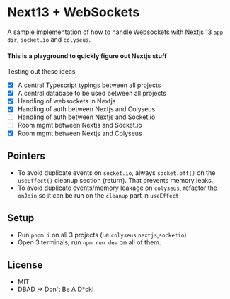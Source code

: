 # Next13 + WebSockets
A sample implementation of how to handle Websockets with Nextjs 13 `app dir`, `socket.io` and `colyseus`.

#### This is a playground to quickly figure out Nextjs stuff

Testing out these ideas
- [x] A central Typescript typings between all projects
- [x] A central database to be used between all projects
- [x] Handling of websockets in Nextjs
- [x] Handling of auth between Nextjs and Colyseus
- [ ] Handling of auth between Nextjs and Socket.io
- [ ] Room mgmt between Nextjs and Socket.io
- [x] Room mgmt between Nextjs and Colyseus

## Pointers
- To avoid duplicate events on `socket.io`, always `socket.off()` on the `useEffect()` cleanup section (return). That prevents memory leaks.
- To avoid duplicate events/memory leakage on `colyseus`, refactor the `onJoin` so it can be run on the `cleanup` part in `useEffect`


## Setup
- Run `pnpm i` on all 3 projects (i.e.`colyseus`,`nextjs`,`socketio`)
- Open 3 terminals, run `npm run dev` on all of them.

## License
- MIT
- DBAD -> Don't Be A D*ck!
